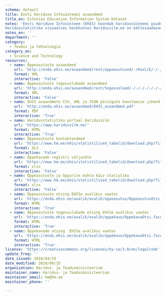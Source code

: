 ```yaml
---
schema: default
title: Eesti Hariduse Infosüsteemi avaandmed
title_en: Estonian Education Information System Dataset
notes: 'Eesti Hariduse Infosüsteem (EHIS) koondab haridussüsteemi puudutavaid andmeid. Register sisaldab andmeid õppeasutuse, õpilaste, õpetajate/õppejõudude, lõpudokumentide, õpikute ja õppekavade kohta. Kõige vanemad andmed on aastast 2004. Kõik EHISe avalikud andmed on kättesaadavad portaalist ja API kaudu (väljundformaadid CSV, XML, JSON). API kasutamise juhend on lisatud täiendava failina (EHIS avaandmete CSV, XML ja JSON päringute koostamise juhend).
Haridusstatistika visuaalses keskkonnas Haridussilm.ee on kättesaadavad erinevate haridus-, teadus- ja noortevaldkonna andmed umbisikustatud statistilisel kujul. Keskkond võimaldab koostada statistilisi aruandeid ning võrrelda haridusnäitajaid vajalikes lõigetes, võrrelda koole erinevate näitajate lõikes (taustaandmed, õppekeskkond, tulemused jne), mis omakorda aitavad paremini mõista koolide töö ulatust ja mitmekesisust. Päring koostatakse dünaamiliselt isiku enda poolt.'
notes_en: ''
department: ''
category:
  - Teadus ja tehnoloogia
category_en:
  - Science and Technology
resources:
  - name: Õppeasutuste avaandmed
    url: 'http://enda.ehis.ee/avaandmed/rest/oppeasutused/-/Kool/E/-/-/-/-/-/-/0/0/XML'
    format: XML
    interactive: 'False'
  - name: Õppeasutuste tegevuslubade avaandmed
    url: 'http://enda.ehis.ee/avaandmed/rest/tegevusload/-/-/-/-/-/-/-/-/1/XML'
    format: XML
    interactive: 'False'
  - name: EHIS avaandmete CSV, XML ja JSON päringute koostamise juhend
    url: 'http://enda.ehis.ee/avaandmed/EHIS_avaandmed.pdf'
    format: PDF
    interactive: 'True'
  - name: Haridusstatistika portaal Haridussilm
    url: 'https://www.haridussilm.ee/'
    format: HTML
    interactive: 'True'
  - name: Õppeasutuste kontaktandmed
    url: 'https://www.hm.ee/ehis/statistilised_tabelid/download.php?file=koolide_kontaktid.xls'
    format: XLS
    interactive: 'False'
  - name: Õppekavade registri väljavõte
    url: 'https://www.hm.ee/ehis/statistilised_tabelid/download.php?file=oppekavad.xlsx'
    format: xlsx
    interactive: 'False'
  - name: Õppeasutuste ja õppurite kohta käiv statistika
    url: 'https://www.hm.ee/ehis/statistilised_tabelid/download.php?file=alus_yld_oppeasutused_oppurid.xlsx'
    format: xlsx
    interactive: 'False'
  - name: Õppeasutuste otsing EHISe avalikus vaates
    url: 'https://enda.ehis.ee/avalik/avalik/oppeasutus/OppeasutusOtsi.faces'
    format: HTML
    interactive: 'True'
  - name: Õppeasutuste tegevuslubade otsing EHISe avalikus vaates
    url: 'https://enda.ehis.ee/avalik/avalik/oppekava/OppekavaOtsi.faces'
    format: HTML
    interactive: 'True'
  - name: Õppekavade otsing  EHISe avalikus vaates
    url: 'https://enda.ehis.ee/avalik/avalik/oppekava/OppekavaOtsi.faces'
    format: HTML
    interactive: 'True'
license: 'https://creativecommons.org/licenses/by-sa/3.0/ee/legalcode'
update_freq: ''
date_issued: 2018/04/19
date_modified: 2019/09/15
organization: Haridus- ja Teadusministeerium
maintainer_name: Haridus- ja Teadusministeerium
maintainer_email: hm@hm.ee
maintainer_phone: ''

---
```

